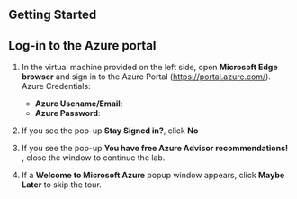 ## **Getting Started**

## Log-in to the Azure portal

1. In the virtual machine provided on the left side, open **Microsoft Edge browser** and sign in to the Azure Portal (<https://portal.azure.com/>).
   Azure Credentials:
   * **Azure Usename/Email**:  <inject key="AzureAdUserEmail"></inject>
   * **Azure Password**:  <inject key="AzureAdUserPassword"></inject>

2. If you see the pop-up  **Stay Signed in?**, click **No**

3. If you see the pop-up **You have free Azure Advisor recommendations!** , close the window to continue the lab. 

4. If a **Welcome to Microsoft Azure** popup window appears, click **Maybe Later** to skip the tour.
